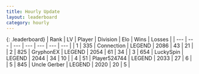 ```yaml
---
title: Hourly Update
layout: leaderboard
category: hourly
---
```


{: .leaderboard}
| Rank | LV | Player | Division | Elo | Wins | Losses |
| --- | --- | --- | --- | --- | --- | --- |
| <span data-change="0">1</span> | 335 | <span title="ID: 539711">Connection</span> | LEGEND | <span data-change="0">2086</span> | <span data-change="0">43</span> | <span data-change="0">21</span> |
| <span data-change="0">2</span> | 825 | <span title="ID: 315148">GryphonEX</span> | LEGEND | <span data-change="0">2054</span> | <span data-change="0">61</span> | <span data-change="0">34</span> |
| <span data-change="0">3</span> | 654 | <span title="ID: 498412">LuckySpin</span> | LEGEND | <span data-change="9">2044</span> | <span data-change="3">34</span> | <span data-change="1">10</span> |
| <span data-change="0">4</span> | 51 | <span title="ID: 524744">Player524744</span> | LEGEND | <span data-change="0">2033</span> | <span data-change="0">27</span> | <span data-change="0">6</span> |
| <span data-change="0">5</span> | 845 | <span title="ID: 31699">Uncle Gerber</span> | LEGEND | <span data-change="0">2020</span> | <span data-change="0">20</span> | <span data-change="0">5</span> |